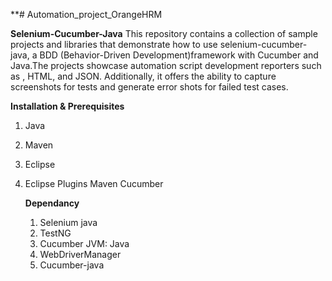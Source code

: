 **# Automation_project_OrangeHRM

**Selenium-Cucumber-Java**
This repository contains a collection of sample projects and libraries that demonstrate how to use selenium-cucumber-java, a BDD (Behavior-Driven Development)framework with Cucumber and Java.The projects showcase automation script development reporters such as , HTML, and JSON. Additionally, it offers the ability to capture screenshots for tests and generate error shots for failed test cases.

**Installation & Prerequisites**
1. Java
2. Maven
3. Eclipse
4. Eclipse Plugins
   Maven
   Cucumber

   **Dependancy**
   1. Selenium java
   2. TestNG
   3. Cucumber JVM: Java
   4. WebDriverManager
   5. Cucumber-java
   
